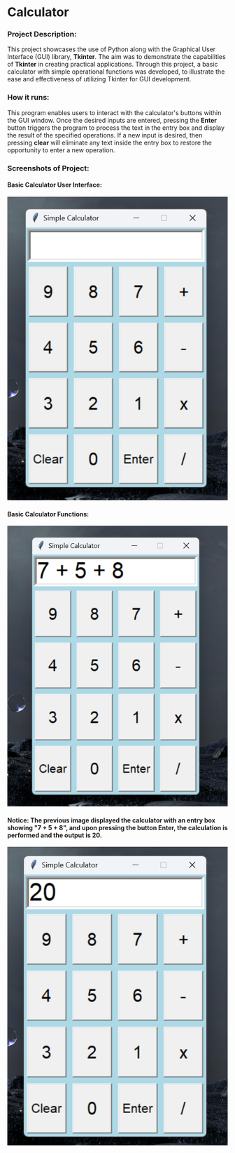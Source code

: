 # Calculator

### Project Description:
This project showcases the use of Python along with the Graphical User Interface (GUI) library, __Tkinter__. The aim was to demonstrate the capabilities of __Tkinter__ in creating practical applications. Through this project, a basic calculator with simple operational functions was developed, to illustrate the ease and effectiveness of utilizing Tkinter for GUI development.

### How it runs:
This program enables users to interact with the calculator's buttons within the GUI window. Once the desired inputs are entered, pressing the __Enter__ button triggers the program to process the text in the entry box and display the result of the specified operations. If a new input is desired, then pressing __clear__ will eliminate any text inside the entry box to restore the opportunity to enter a new operation.

### Screenshots of Project:

#### Basic Calculator User Interface:
![Basic Calculator User Interface](Simple_Calculator_Interface.png)

#### Basic Calculator Functions:
![Basic Calculator Math](Simple_Math.png)

#### Notice: The previous image displayed the calculator with an entry box showing "7 + 5 + 8", and upon pressing the button __Enter__, the calculation is performed and the output is __20__. 
![Basic Calculator Math Calculation](Simple_Math_Calculation.png)
